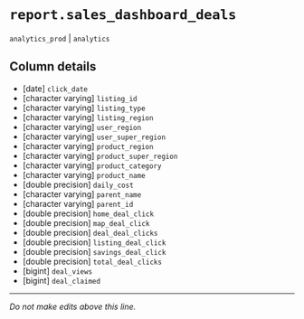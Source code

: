 # `report.sales_dashboard_deals`
`analytics_prod` | `analytics`

## Column details
* [date]      `click_date`
* [character varying] `listing_id`
* [character varying] `listing_type`
* [character varying] `listing_region`
* [character varying] `user_region`
* [character varying] `user_super_region`
* [character varying] `product_region`
* [character varying] `product_super_region`
* [character varying] `product_category`
* [character varying] `product_name`
* [double precision] `daily_cost`
* [character varying] `parent_name`
* [character varying] `parent_id`
* [double precision] `home_deal_click`
* [double precision] `map_deal_click`
* [double precision] `deal_deal_clicks`
* [double precision] `listing_deal_click`
* [double precision] `savings_deal_click`
* [double precision] `total_deal_clicks`
* [bigint]    `deal_views`
* [bigint]    `deal_claimed`

-------------------------------------------------------------------------------
*Do not make edits above this line.*
